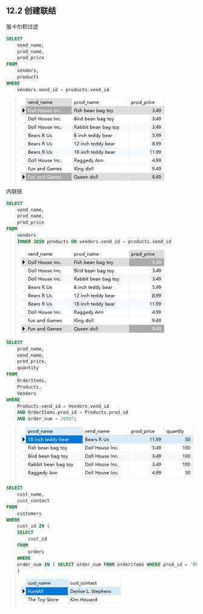 ## 12.2 创建联结

笛卡尔积过滤

```sql
SELECT
	vend_name,
	prod_name,
	prod_price 
FROM
	vendors,
	products 
WHERE
	vendors.vend_id = products.vend_id
```

> ![image-20240303070023681](./assets/image-20240303070023681.png)

内联结

```sql
SELECT
	vend_name,
	prod_name,
	prod_price 
FROM
	vendors
	INNER JOIN products ON vendors.vend_id = products.vend_id
```

> ![image-20240303070349830](./assets/image-20240303070349830.png)

```sql
SELECT
	prod_name,
	vend_name,
	prod_price,
	quantity 
FROM
	OrderItems,
	Products,
	Vendors 
WHERE
	Products.vend_id = Vendors.vend_id 
	AND OrderItems.prod_id = Products.prod_id 
	AND order_num = 20007;
```

> ![image-20240303070509613](./assets/image-20240303070509613.png)

```sql
SELECT
	cust_name,
	cust_contact 
FROM
	customers 
WHERE
	cust_id IN (
	SELECT
		cust_id 
	FROM
		orders 
	WHERE
	order_num IN ( SELECT order_num FROM orderitems WHERE prod_id = 'RGAN01' ) 
	)
```

> ![image-20240303070731387](./assets/image-20240303070731387.png)
